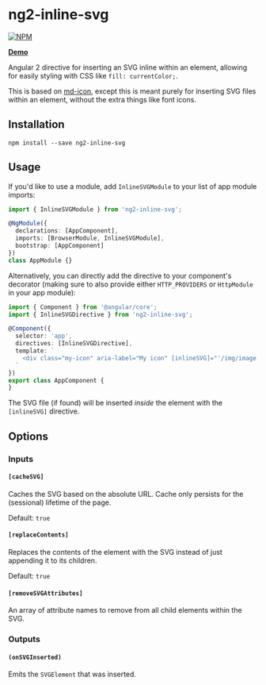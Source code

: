 # ng2-inline-svg

[![NPM](https://nodei.co/npm/ng2-inline-svg.png?compact=true)](https://nodei.co/npm/ng2-inline-svg)

**[Demo](http://echeung.me/ng2-inline-svg)**

Angular 2 directive for inserting an SVG inline within an element, allowing for easily styling
with CSS like `fill: currentColor;`.

This is based on [md-icon](https://github.com/angular/material2/tree/master/src/components/icon),
except this is meant purely for inserting SVG files within an element, without the extra things like
font icons.


## Installation

```shell
npm install --save ng2-inline-svg
```


## Usage

If you'd like to use a module, add `InlineSVGModule` to your list of app module imports:

```typescript
import { InlineSVGModule } from 'ng2-inline-svg';

@NgModule({
  declarations: [AppComponent],
  imports: [BrowserModule, InlineSVGModule],
  bootstrap: [AppComponent]
})
class AppModule {}
```

Alternatively, you can directly add the directive to your component's decorator (making sure to also
provide either `HTTP_PROVIDERS` or `HttpModule` in your app module):

```typescript
import { Component } from '@angular/core';
import { InlineSVGDirective } from 'ng2-inline-svg';

@Component({
  selector: 'app',
  directives: [InlineSVGDirective],
  template: `
    <div class="my-icon" aria-label="My icon" [inlineSVG]="'/img/image.svg'"></div>
  `
})
export class AppComponent {
}
```

The SVG file (if found) will be inserted *inside* the element with the `[inlineSVG]` directive.


## Options

### Inputs

#### `[cacheSVG]`
Caches the SVG based on the absolute URL. Cache only persists for the (sessional) lifetime of the page.

Default: `true`

#### `[replaceContents]`
Replaces the contents of the element with the SVG instead of just appending it to its children.

Default: `true`

#### `[removeSVGAttributes]`
An array of attribute names to remove from all child elements within the SVG.

### Outputs

#### `(onSVGInserted)`
Emits the `SVGElement` that was inserted.
